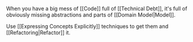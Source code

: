 When you have a big mess of [[Code]] full of [[Technical Debt]], it's full of obviously missing abstractions and parts of [[Domain Model|Model]].

Use [[Expressing Concepts Explicitly]] techniques to get them and [[Refactoring|Refactor]] it.
